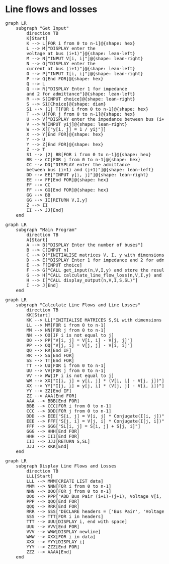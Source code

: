 <script type="module">
	import mermaid from 'https://cdn.jsdelivr.net/npm/mermaid@11.4/dist/mermaid.esm.min.mjs';
	mermaid.initialize({
		startOnLoad: true,
		theme: 'light'
	});
</script>

# Line flows and losses
<pre class="mermaid">
graph LR
    subgraph "Get Input"
        direction TB
        K[Start]
        K --> L[FOR i from 0 to n-1]@{shape: hex}
        L --> M["DISPLAY enter the 
        voltage at bus (i+1)"]@{shape: lean-left}
        M --> N["INPUT V[i, i]"]@{shape: lean-right}
        N --> O["DISPLAY enter the 
        current at bus (i+1)"]@{shape: lean-left}
        O --> P["INPUT I[i, i]"]@{shape: lean-right}
        P --> Q[End FOR]@{shape: hex}
        Q --> L
        Q --> R["DISPLAY Enter 1 for impedance 
        and 2 for admittance"]@{shape: lean-left}
        R --> S[INPUT choice]@{shape: lean-right}
        S --> S1[Choice]@{shape: diam}
        S1 --> |1| T[FOR i from 0 to n-1]@{shape: hex}
        T --> U[FOR j from 0 to n-1]@{shape: hex}
        U --> V["DISPLAY enter the impedance between bus (i+1) and (j+1)"]@{shape: lean-left}
        V --> W[INPUT yij]@{shape: lean-right}
        W --> X[["y[i, j] = 1 / yij"]]
        X --> Y[End FOR]@{shape: hex}
        Y --> U
        Y --> Z[End FOR]@{shape: hex}
        Z --> T
        S1 --> |2| BB[FOR i from 0 to n-1]@{shape: hex}
        BB --> CC[FOR j from 0 to n-1]@{shape: hex}
        CC --> DD["DISPLAY enter the admittance 
        between bus (i+1) and (j+1)"]@{shape: lean-left}
        DD --> EE["INPUT y[i, j]"]@{shape: lean-right}
        EE --> FF[End FOR]@{shape: hex}
        FF --> CC
        FF --> GG[End FOR]@{shape: hex}
        GG --> BB
        GG --> II[RETURN V,I,y]
        Z --> II
        II --> JJ[End]
    end
</pre>

<pre class="mermaid">
graph LR
    subgraph "Main Program"
        direction TB
        A[Start]
        A --> B["DISPLAY Enter the number of buses"]
        B --> C[INPUT n]
        C --> D["INITIALISE matrices V, I, y with dimensions (n, n)"]
        D --> E["DISPLAY Enter 1 for impedance and 2 for admittance"]
        E --> F[INPUT choice]
        F --> G["CALL get_input(n,V,I,y) and store the result into V,I,y"]
        G --> H["CALL calculate_line_flow_loss(n,V,I,y) and store the result into S and SL"]
        H --> I["CALL display_output(n,V,I,S,SL)"]
        I --> J[End]
    end
</pre>

<pre class="mermaid">
graph LR
    subgraph "Calculate Line Flows and Line Losses"
        direction TB
        KK[Start]
        KK --> LL["INITIALISE MATRICES S,SL with dimensions (n,n)"]
        LL --> MM[FOR i from 0 to n-1]
        MM --> NN[FOR j from 0 to n-1]
        NN --> OO[IF i is not equal to j]
        OO --> PP["V[i, j] = V[i, i] - V[j, j]"]
        PP --> QQ["V[j, i] = V[j, j] - V[i, i]"]
        QQ --> RR[End IF]
        RR --> SS[End FOR]
        SS --> TT[End FOR]
        TT --> UU[FOR i from 0 to n-1]
        UU --> VV[FOR j from 0 to n-1]
        VV --> WW[IF i is not equal to j]
        WW --> XX["I[i, j] = y[i, j] * (V[i, i] - V[j, j])"]
        XX --> YY["I[j, i] = y[j, i] * (V[j, j] - V[i, i])"]
        YY --> ZZ[End IF]
        ZZ --> AAA[End FOR]
        AAA --> BBB[End FOR]
        BBB --> CCC[FOR i from 0 to n-1]
        CCC --> DDD[FOR j from 0 to n-1]
        DDD --> EEE["S[i, j] = V[i, j] * Conjugate(I[i, j])"]
        EEE --> FFF["S[j, i] = V[j, i] * Conjugate(I[j, i])"]
        FFF --> GGG["SL[i, j] = S[i, j] + S[j, i]"]
        GGG --> HHH[End FOR]
        HHH --> III[End FOR]
        III --> JJJ[RETURN S,SL]
        JJJ --> KKK[End]
    end
</pre>

<pre class="mermaid">
graph LR
    subgraph Display Line Flows and Losses
        direction TB
        LLL[Start]
        LLL --> MMM[CREATE LIST data]
        MMM --> NNN[FOR i from 0 to n-1]
        NNN --> OOO[FOR j from 0 to n-1]
        OOO --> PPP["ADD Bus Pair (i+1)-(j+1), Voltage V[i, j], Current I[i, j], Line Flow S[i, j], Line Loss SL[i, j] TO data"]
        PPP --> QQQ[End FOR]
        QQQ --> RRR[End FOR]
        RRR --> SSS["DECLARE headers = ['Bus Pair', 'Voltage', 'Current', 'Line Flow', 'Line Loss']"]
        SSS --> TTT[FOR i in headers]
        TTT --> UUU[DISPLAY i, end with space]
        UUU --> VVV[End FOR]
        VVV --> WWW[DISPLAY newline]
        WWW --> XXX[FOR i in data]
        XXX --> YYY[DISPLAY i]
        YYY --> ZZZ[End FOR]
        ZZZ --> AAAA[End]
    end
</pre>